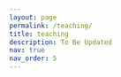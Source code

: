 ```yaml
---
layout: page
permalink: /teaching/
title: teaching
description: To Be Updated
nav: true
nav_order: 5
---
```


